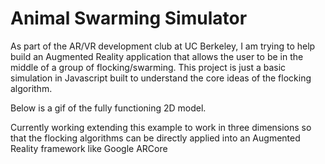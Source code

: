 # Animal Swarming Simulator

As part of the AR/VR development club at UC Berkeley, I am trying to help build an Augmented Reality application that allows the user to be in the middle of a group of flocking/swarming. This project is just a basic simulation in Javascript built to understand the core ideas of the flocking algorithm.

Below is a gif of the fully functioning 2D model.

Currently working extending this example to work in three dimensions so that the flocking algorithms can be directly applied into an Augmented Reality framework like Google ARCore
